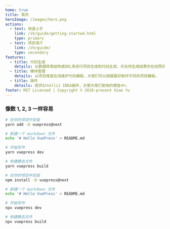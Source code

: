 ```yaml
---
home: true
title: 首页
heroImage: /images/hero.png
actions:
  - text: 快速上手
    link: /zh/guide/getting-started.html
    type: primary
  - text: 项目简介
    link: /zh/guide/
    type: secondary
features:
  - title: 代码生成
    details: 从数据库表结构或DDL来进行项目生成和代码生成，并支持生成结果的在线预览。
  - title: 模块管理
    details: 以项目维度在线维护代码模板，大佬们可以根据喜好制作不同的项目模板。    
  - title: 插件
    details: 提供IntelliJ IDEA插件，方便大佬们愉快的摸鱼🐟。
footer: MIT Licensed | Copyright © 2018-present Xiao Yu
---
```


### 像数 1, 2, 3 一样容易
<CodeGroup>
  <CodeGroupItem title="YARN" active>

```bash
# 在你的项目中安装
yarn add -D vuepress@next

# 新建一个 markdown 文件
echo '# Hello VuePress' > README.md

# 开始写作
yarn vuepress dev

# 构建静态文件
yarn vuepress build
```

  </CodeGroupItem>

  <CodeGroupItem title="NPM">

```bash
# 在你的项目中安装
npm install -D vuepress@next

# 新建一个 markdown 文件
echo '# Hello VuePress' > README.md

# 开始写作
npx vuepress dev

# 构建静态文件
npx vuepress build
```

  </CodeGroupItem>
</CodeGroup>
